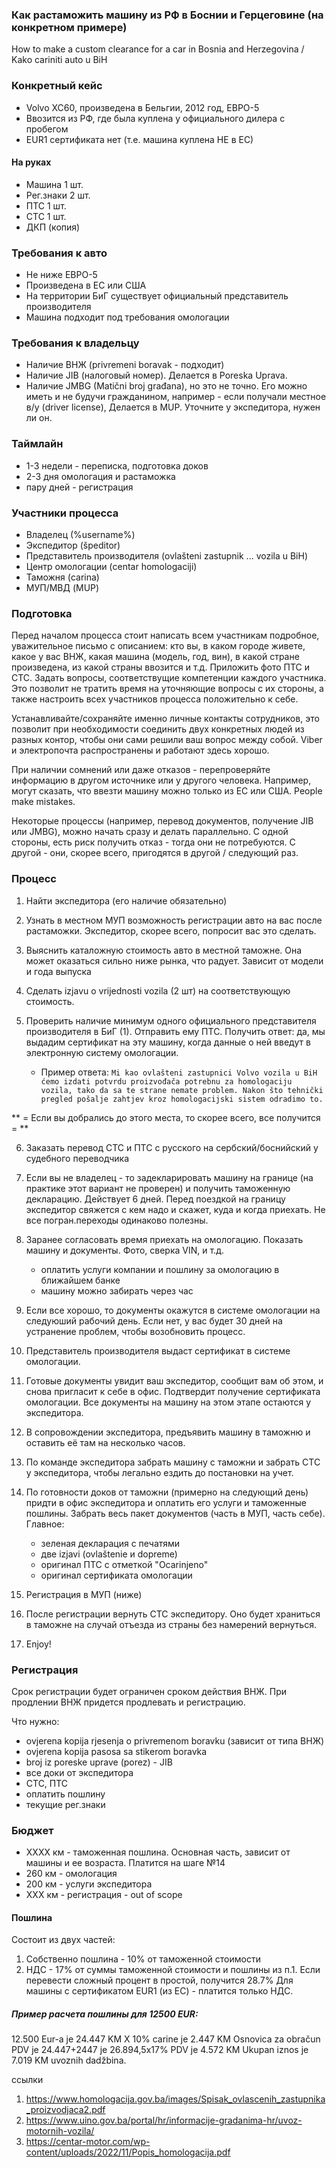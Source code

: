 ### Как растаможить машину из РФ в Боснии и Герцеговине (на конкретном примере)

How to make a custom clearance for a car in Bosnia and Herzegovina / Kako cariniti auto u BiH

### Конкретный кейс
- Volvo XC60, произведена в Бельгии, 2012 год, ЕВРО-5
- Ввозится из РФ, где была куплена у официального дилера с пробегом
- EUR1 сертификата нет (т.е. машина куплена НЕ в ЕС)


#### На руках
- Машина 1 шт.
- Рег.знаки 2 шт.
- ПТС 1 шт.
- СТС 1 шт.
- ДКП (копия)


### Требования к авто
- Не ниже ЕВРО-5
- Произведена в ЕС или США
- На территории БиГ существует официальный представитель производителя
- Машина подходит под требования омологации


### Требования к владельцу
- Наличие ВНЖ (privremeni boravak - подходит)
- Наличие JIB (налоговый номер). Делается в Poreska Uprava.
- Наличие JMBG (Matični broj građana), но это не точно. Его можно иметь и не будучи гражданином, например - если получали местное в/у (driver license), Делается в MUP. Уточните у экспедитора, нужен ли он.


### Таймлайн
- 1-3 недели - переписка, подготовка доков
- 2-3 дня омологация и растаможка
- пару дней - регистрация


### Участники процесса
- Владелец (%username%)
- Экспедитор (špeditor)
- Представитель производителя (ovlašteni zastupnik ... vozila u BiH)
- Центр омологации (centar homologaciji)
- Таможня (carina)
- МУП/МВД (MUP)



### Подготовка

Перед началом процесса стоит написать всем участникам подробное, уважительное письмо с описанием: кто вы, в каком городе живете, какое у вас ВНЖ, какая машина (модель, год, вин), в какой стране произведена, из какой страны ввозится и т.д.
Приложить фото ПТС и СТС. Задать вопросы, соответствущие компетенции каждого участника.
Это позволит не тратить время на уточняющие вопросы с их стороны, а также настроить всех участников процесса положительно к себе.

Устанавливайте/сохраняйте именно личные контакты сотрудников, это позволит при необходимости соединить двух конкретных людей из разных контор, чтобы они сами решили ваш вопрос между собой. Viber и электропочта распространены и работают здесь хорошо.

При наличии сомнений или даже отказов - перепроверяйте информацию в другом источнике или у другого человека. Например, могут сказать, что ввезти машину можно только из ЕС или США. People make mistakes.

Некоторые процессы (например, перевод документов, получение JIB или JMBG), можно начать сразу и делать параллельно. С одной стороны, есть риск получить отказ - тогда они не потребуются. С другой - они, скорее всего, пригодятся в другой / следующий раз. 


### Процесс

1. Найти экспедитора (его наличие обязательно)

2. Узнать в местном МУП возможность регистрации авто на вас после растаможки. Экспедитор, скорее всего, попросит вас это сделать.

3. Выяснить каталожную стоимость авто в местной таможне. Она может оказаться сильно ниже рынка, что радует. Зависит от модели и года выпуска

4. Сделать izjavu o vrijednosti vozila (2 шт) на соответствующую стоимость.

5. Проверить наличие минимум одного официального представителя производителя в БиГ (1). Отправить ему ПТС. Получить ответ: да, мы выдадим сертификат на эту машину, когда данные о ней введут в электронную систему омологации.

   - Пример ответа:
   `Mi kao ovlašteni zastupnici Volvo vozila u BiH ćemo izdati potvrdu proizvođača potrebnu za homologaciju vozila, tako da sa te strane nemate problem. Nakon što tehnički pregled pošalje zahtjev kroz homologacijski sistem odradimo to.`

     
** = Если вы добрались до этого места, то скорее всего, все получится = **

6. Заказать перевод СТС и ПТС с русского на сербский/боснийский у судебного переводчика
   
7. Если вы не владелец - то задекларировать машину на границе (на практике этот вариант не проверен) и получить таможенную декларацию. Действует 6 дней. Перед поездкой на границу экспедитор свяжется с кем надо и скажет, куда и когда приехать. Не все погран.переходы одинаково полезны.

8. Заранее согласовать время приехать на омологацию. Показать машину и документы. Фото, сверка VIN, и т.д. 
   - оплатить услуги компании и пошлину за омологацию в ближайшем банке
   - машину можно забирать через час

9. Если все хорошо, то документы окажутся в системе омологации на следуюший рабочий день. Если нет, у вас будет 30 дней на устранение проблем, чтобы возобновить процесс.

10. Представитель производителя выдаст сертификат в системе омологации.

11. Готовые документы увидит ваш экспедитор, сообщит вам об этом, и снова пригласит к себе в офис. Подтвердит получение сертификата омологации. Все документы на машину на этом этапе остаются у экспедитора.
    
12. В сопровождении экспедитора, предъявить машину в таможню и оставить её там на несколько часов.
    
13. По команде экспедитора забрать машину с таможни и забрать СТС у экспедитора, чтобы легально ездить до постановки на учет.

14. По готовности доков от таможни (примерно на следующий день) придти в офис экспедитора и оплатить его услуги и таможенные пошлины. Забрать весь пакет документов (часть в МУП, часть себе). Главное:
    - зеленая декларация с печатями
    - две izjavi (ovlašteniе и dopreme)
    - оригинал ПТС с отметкой "Ocarinjeno"
    - оригинал сертификата омологации

15. Регистрация в МУП (ниже)

16. После регистрации вернуть СТС экспедитору. Оно будет храниться в таможне на случай отъезда из страны без намерений вернуться. 

17. Enjoy! 


   
### Регистрация

Срок регистрации будет ограничен сроком действия ВНЖ. При продлении ВНЖ придется продлевать и регистрацию. 

Что нужно:
- ovjerena kopija rjesenja o privremenom boravku (зависит от типа ВНЖ)
- ovjerena kopija pasosa sa stikerom boravka
- broj iz poreske uprave (porez) - JIB
- все доки от экспедитора
- СТС, ПТС
- оплатить пошлину
- текущие рег.знаки



### Бюджет
- XXXX км - таможенная пошлина. Основная часть, зависит от машины и ее возраста. Платится на шаге №14
- 260 км - омологация
- 200 км - услуги экспедитора
- XXX км - регистрация - out of scope


#### Пошлина
Состоит из двух частей:
1. Собственно пошлина - 10% от таможенной стоимости
2. НДС - 17% от суммы таможенной стоимости и пошлины из п.1.
Если перевести сложный процент в простой, получится 28.7%
Для машины с сертификатом EUR1 (из ЕС) - платится только НДС.


##### Пример расчета пошлины для 12500 EUR:
12.500 Eur-a je 24.447 KM X 10% carine je 2.447 KM
Osnovica za obračun PDV je 24.447+2447 je 26.894,5x17% PDV je 4.572 KM
Ukupan iznos je 7.019 KM uvoznih dadžbina.



ссылки
1. https://www.homologacija.gov.ba/images/Spisak_ovlascenih_zastupnika_proizvodjaca2.pdf
2. https://www.uino.gov.ba/portal/hr/informacije-gradanima-hr/uvoz-motornih-vozila/
3. https://centar-motor.com/wp-content/uploads/2022/11/Popis_homologacija.pdf
